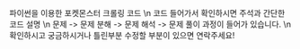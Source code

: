 파이썬을 이용한 포켓몬스터 크롤링 코드
\n 코드 들어가서 확인하시면 주석과 간단한 코드 설명
\n 문제 -> 문제 분해 -> 문제 해석 -> 문제 풀이 과정이 들어가 있습니다.
\n 확인하시고 궁금하시거나 틀린부분 수정할 부분이 있으면 연락주세요!
